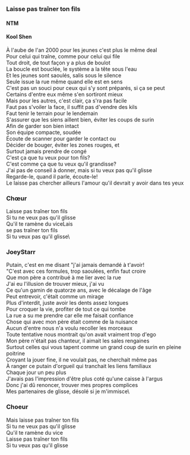 ### Laisse pas traîner ton fils
#### NTM

#### Kool Shen

À l'aube de l'an 2000 pour les jeunes c'est plus le même deal\
Pour celui qui traîne, comme pour celui qui file\
Tout droit, de tout façon y a plus de boulot\
La boucle est bouclée, le système a la tête sous l'eau\
Et les jeunes sont saoulés, salis sous le silence\
Seule issue la rue même quand elle est en sens\
C'est pas un souci pour ceux qui s'y sont préparés, si ça se peut\
Certains d'entre eux même s'en sortiront mieux\
Mais pour les autres, c'est clair, ça s'ra pas facile\
Faut pas s'voiler la face, il suffit pas d'vendre des kils\
Faut tenir le terrain pour le lendemain\
S'assurer que les siens aillent bien, éviter les coups de surin\
Afin de garder son bien intact\
Son équipe compacte, soudée\
Écoute de scanner pour garder le contact ou\
Décider de bouger, éviter les zones rouges, et\
Surtout jamais prendre de congé\
C'est ça que tu veux pour ton fils?\
C'est comme ça que tu veux qu'il grandisse?\
J'ai pas de conseil à donner, mais si tu veux pas qu'il glisse\
Regarde-le, quand il parle, écoute-le!\
Le laisse pas chercher ailleurs l'amour qu'il devrait y avoir dans tes yeux

### Chœur

Laisse pas traîner ton fils\
Si tu ne veux pas qu'il glisse\
Qu'il te ramène du viceLais\
se pas traîner ton fils\
Si tu veux pas qu'il glisse\

### JoeyStarr

Putain, c'est en me disant "j'ai jamais demandé à t'avoir!\
"C'est avec ces formules, trop saoulées, enfin faut croire\
Que mon père a contribué à me lier avec la rue\
J'ai eu l'illusion de trouver mieux, j'ai vu\
Ce qu'un gamin de quatorze ans, avec le décalage de l'âge\
Peut entrevoir, c'était comme un mirage\
Plus d'interdit, juste avoir les dents assez longues\
Pour croquer la vie, profiter de tout ce qui tombe\
La rue a su me prendre car elle me faisait confiance\
Chose qui avec mon père était comme de la nuisance\
Aucun d'entre nous n'a voulu recoller les morceaux\
Toute tentative nous montrait qu'on avait vraiment trop d'ego\
Mon père n'était pas chanteur, il aimait les sales rengaines\
Surtout celles qui vous tapent comme un grand coup de surin en pleine poitrine\
Croyant la jouer fine, il ne voulait pas, ne cherchait même pas\
À ranger ce putain d'orgueil qui tranchait les liens familiaux\
Chaque jour un peu plus\
J'avais pas l'impression d'être plus coté qu'une caisse à l'argus\
Donc j'ai dû renoncer, trouver mes propres complices\
Mes partenaires de glisse, désolé si je m'immisce\

### Choeur

Mais laisse pas traîner ton fils\
Si tu ne veux pas qu'il glisse\
Qu'il te ramène du vice\
Laisse pas traîner ton fils\
Si tu veux pas qu'il glisse